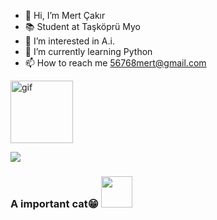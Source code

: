 - 👋 Hi, I’m Mert Çakır
- 📚 Student at Taşköprü Myo
- 👀 I’m interested in A.i.
- 🌱 I’m currently learning Python
- 📫 How to reach me 56768mert@gmail.com

<div>
<img src="C:\Users\Luvica\Desktop.gif" alt="gif" height="100" ">

</div>

![](https://komarev.com/ghpvc/?username=MERT-CKR&color=ff69b4&style=plastic?labelColor=7D898B)

### A important cat😁 <img src="https://media.giphy.com/media/mGcNjsfWAjY5AEZNw6/giphy.gif" width="50"></h2>
